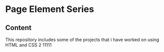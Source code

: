 # Page Element Series
## Content
This repository includes some of the projects that i have worked on using HTML and CSS
2
11111
